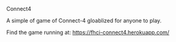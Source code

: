 Connect4

A simple of game of Connect-4 gloablized for anyone to play.

Find the game running at: https://fhci-connect4.herokuapp.com/
